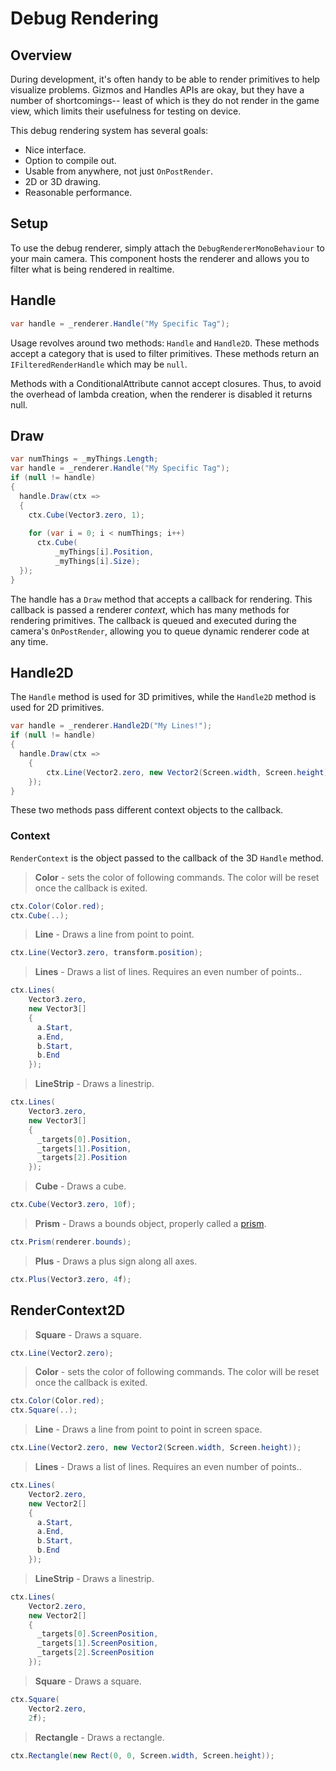 # Debug Rendering

## Overview

During development, it's often handy to be able to render primitives to help visualize problems. Gizmos and Handles APIs are okay, but they have a number of shortcomings-- least of which is they do not render in the game view, which limits their usefulness for testing on device.

This debug rendering system has several goals:

* Nice interface.
* Option to compile out.
* Usable from anywhere, not just `OnPostRender`.
* 2D or 3D drawing.
* Reasonable performance.

## Setup

To use the debug renderer, simply attach the `DebugRendererMonoBehaviour` to your main camera. This component hosts the renderer and allows you to filter what is being rendered in realtime.

## Handle

```csharp
var handle = _renderer.Handle("My Specific Tag");
```

Usage revolves around two methods: `Handle` and `Handle2D`. These methods accept a category that is used to filter primitives. These methods return an `IFilteredRenderHandle` which may be `null`.

<aside class='success'>Methods with a ConditionalAttribute cannot accept closures. Thus, to avoid the overhead of lambda creation, when the renderer is disabled it returns null.</aside>

## Draw

```csharp
var numThings = _myThings.Length;
var handle = _renderer.Handle("My Specific Tag");
if (null != handle)
{
  handle.Draw(ctx =>
  {
    ctx.Cube(Vector3.zero, 1);
    
    for (var i = 0; i < numThings; i++)
      ctx.Cube(
          _myThings[i].Position,
          _myThings[i].Size);
  });
}
```

The handle has a `Draw` method that accepts a callback for rendering. This callback is passed a renderer _context_, which has many methods for rendering primitives. The callback is queued and executed during the camera's `OnPostRender`, allowing you to queue dynamic renderer code at any time.

## Handle2D

The `Handle` method is used for 3D primitives, while the `Handle2D` method is used for 2D primitives.

```csharp
var handle = _renderer.Handle2D("My Lines!");
if (null != handle)
{
  handle.Draw(ctx =>
    {
	    ctx.Line(Vector2.zero, new Vector2(Screen.width, Screen.height));
    });
}
```

These two methods pass different context objects to the callback.

### Context

`RenderContext` is the object passed to the callback of the 3D `Handle` method.

> **Color** - sets the color of following commands. The color will be reset once the callback is exited.

```csharp
ctx.Color(Color.red);
ctx.Cube(..);
```

> **Line** - Draws a line from point to point.

```csharp
ctx.Line(Vector3.zero, transform.position);
```

> **Lines** - Draws a list of lines. Requires an even number of points..

```csharp
ctx.Lines(
	Vector3.zero,
	new Vector3[]
	{
      a.Start,
      a.End,
      b.Start,
      b.End
	});
```

> **LineStrip** - Draws a linestrip.

```csharp
ctx.Lines(
	Vector3.zero,
	new Vector3[]
	{
      _targets[0].Position,
      _targets[1].Position,
      _targets[2].Position
	});
```

> **Cube** - Draws a cube.

```csharp
ctx.Cube(Vector3.zero, 10f);
```

> **Prism** - Draws a bounds object, properly called a [prism](https://en.wikipedia.org/wiki/Prism_(geometry)).

```csharp
ctx.Prism(renderer.bounds);
```

> **Plus** - Draws a plus sign along all axes.

```csharp
ctx.Plus(Vector3.zero, 4f);
```

## RenderContext2D

> **Square** - Draws a square.

```csharp
ctx.Line(Vector2.zero);
```

> **Color** - sets the color of following commands. The color will be reset once the callback is exited.

```csharp
ctx.Color(Color.red);
ctx.Square(..);
```

> **Line** - Draws a line from point to point in screen space.

```csharp
ctx.Line(Vector2.zero, new Vector2(Screen.width, Screen.height));
```

> **Lines** - Draws a list of lines. Requires an even number of points..

```csharp
ctx.Lines(
	Vector2.zero,
	new Vector2[]
	{
      a.Start,
      a.End,
      b.Start,
      b.End
	});
```

> **LineStrip** - Draws a linestrip.

```csharp
ctx.Lines(
	Vector2.zero,
	new Vector2[]
	{
      _targets[0].ScreenPosition,
      _targets[1].ScreenPosition,
      _targets[2].ScreenPosition
	});
```

> **Square** - Draws a square.

```csharp
ctx.Square(
	Vector2.zero,
	2f);
```

> **Rectangle** - Draws a rectangle.

```csharp
ctx.Rectangle(new Rect(0, 0, Screen.width, Screen.height));
```